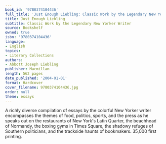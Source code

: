 ```yaml
---
book_id: '9780374104436'
full_title: 'Just Enough Liebling: Classic Work by the Legendary New Yorker Writer'
title: Just Enough Liebling
subtitle: Classic Work by the Legendary New Yorker Writer
source: Bookshelf
owned: true
isbn: '9780374104436'
language:
- English
topics:
- Literary Collections
authors:
- Abbott Joseph Liebling
publisher: Macmillan
length: 562 pages
date_published: '2004-01-01'
format: Hardcover
cover_filename: 9780374104436.jpg
order: null
theme: essays
---
```

A richly diverse compilation of essays by the colorful New Yorker writer encompasses the themes of food, politics, sports, and the press as he speaks out on the restaurants of New York's Latin Quarter, the beachhead of Normandy, the boxing gyms in Times Square, the shadowy refuges of Southern politicians, and the trackside haunts of bookmakers. 35,000 first printing.
